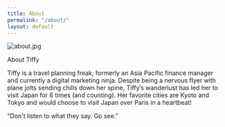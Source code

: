 ```yaml
---
title: About
permalink: "/about/"
layout: default
---
```


![about.jpg](/uploads/about.jpg)

About Tiffy


Tiffy is a travel planning freak, formerly an Asia Pacific finance manager and currently a digital marketing ninja. Despite being a nervous flyer with plane jolts sending chills down her spine, Tiffy’s wanderlust has led her to visit Japan for 6 times (and counting). Her favorite cities are Kyoto and Tokyo and would choose to visit Japan over Paris in a heartbeat! 


“Don't listen to what they say. Go see.”